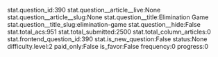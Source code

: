 stat.question_id:390
stat.question__article__live:None
stat.question__article__slug:None
stat.question__title:Elimination Game
stat.question__title_slug:elimination-game
stat.question__hide:False
stat.total_acs:951
stat.total_submitted:2500
stat.total_column_articles:0
stat.frontend_question_id:390
stat.is_new_question:False
status:None
difficulty.level:2
paid_only:False
is_favor:False
frequency:0
progress:0
